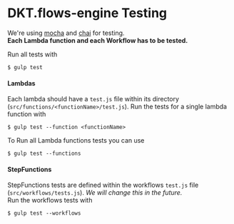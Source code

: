 # DKT.flows-engine Testing

We're using [mocha](https://mochajs.org/) and [chai](http://chaijs.com/) for testing.  
**Each Lambda function and each Workflow has to be tested.**

Run all tests with

``` shell
$ gulp test
```

#### Lambdas

Each lambda should have a `test.js` file within its directory (`src/functions/<functionName>/test.js`).
Run the tests for a single lambda function with

```shell
$ gulp test --function <functionName>
```

To Run all Lambda functions tests you can use

```shell
$ gulp test --functions
```

#### StepFunctions

StepFunctions tests are defined within the workflows `test.js` file (`src/workflows/tests.js`). *We will change this in the future.*  
Run the workflows tests with

```shell
$ gulp test --workflows
```
